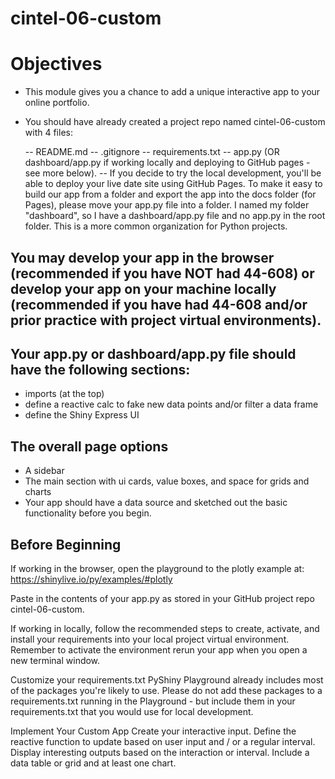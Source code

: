 # cintel-06-custom
# Objectives
 - This module gives you a chance to add a unique interactive app to your online portfolio. 

 - You should have already created a project repo named cintel-06-custom with 4 files: 

    -- README.md
    -- .gitignore
    -- requirements.txt
    -- app.py (OR dashboard/app.py if working locally and deploying to GitHub pages - see more below).
      -- If you decide to try the local development, you'll be able to deploy your live date site using GitHub Pages. To make it easy to build our app from a folder and export the app into the docs folder (for Pages), please move your app.py file into a folder. I named my folder "dashboard", so I have a dashboard/app.py file and no app.py in the root folder. This is a more common organization for Python projects. 

## You may develop your app in the browser (recommended if you have NOT had 44-608) or develop your app on your machine locally (recommended if you have had 44-608 and/or prior practice with project virtual environments). 

## Your app.py or dashboard/app.py file should have the following sections:

  - imports (at the top)
  - define a reactive calc to fake new data points and/or filter a data frame
  - define the Shiny Express UI
## The overall page options
  - A sidebar
  - The main section with ui cards, value boxes, and space for grids and charts
  - Your app should have a data source and sketched out the basic functionality before you begin.

## Before Beginning
If working in the browser, open the playground to the plotly example at: https://shinylive.io/py/examples/#plotly

Paste in the contents of your app.py as stored in your GitHub project repo cintel-06-custom.

If working in locally, follow the recommended steps to create, activate, and install your requirements into your local project virtual environment. Remember to activate the environment rerun your app when you open a new terminal window. 

Customize your requirements.txt
PyShiny Playground already includes most of the packages you're likely to use. Please do not add these packages to a requirements.txt running in the Playground - but include them in your requirements.txt that you would use for local development. 

Implement Your Custom App
Create your interactive input. Define the reactive function to update based on user input and / or a regular interval. Display interesting outputs based on the interaction or interval. Include a data table or grid and at least one chart. 

